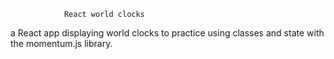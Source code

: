                 React world clocks

a React app displaying world clocks to practice using classes and state with the momentum.js library. 